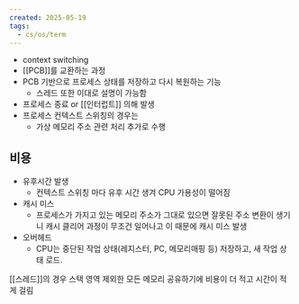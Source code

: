 ```yaml
---
created: 2025-05-19
tags:
  - cs/os/term
---
```

- context switching
- [[PCB]]를 교환하는 과정
- PCB 기반으로 프로세스 상태를 저장하고 다시 복원하는 기능
	- 스레드 또한 이대로 설명이 가능함
- 프로세스 종료 or [[인터럽트]] 의해 발생
- 프로세스 컨텍스트 스위칭의 경우는
	- 가상 메모리 주소 관련 처리 추가로 수행

## 비용
- 유후시간 발생
	- 컨텍스트 스위칭 마다 유후 시간 생겨 CPU 가용성이 떨어짐
- 캐시 미스
	- 프로세스가 가지고 있는 메모리 주소가 그대로 있으면 잘못된 주소 변환이 생기니 캐시 클리어 과정이 무조건 일어나고 이 때문에 캐시 미스 발생
- 오버헤드
	- CPU는 중단된 작업 상태(레지스터, PC, 메모리매핑 등) 저장하고, 새 작업 상태 로드.

[[스레드]]의 경우 스택 영역 제외한 모든 메모리 공유하기에 비용이 더 적고 시간이 적게 걸림 